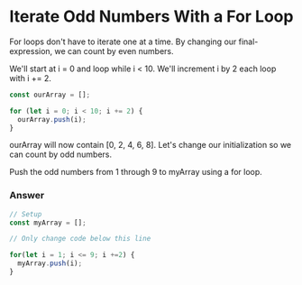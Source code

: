 # Iterate Odd Numbers With a For Loop


For loops don't have to iterate one at a time. By changing our final-expression, we can count by even numbers.

We'll start at i = 0 and loop while i < 10. We'll increment i by 2 each loop with i += 2.

```js
const ourArray = [];

for (let i = 0; i < 10; i += 2) {
  ourArray.push(i);
}
```

ourArray will now contain [0, 2, 4, 6, 8]. Let's change our initialization so we can count by odd numbers.

Push the odd numbers from 1 through 9 to myArray using a for loop.


### Answer

```js
// Setup
const myArray = [];

// Only change code below this line

for(let i = 1; i <= 9; i +=2) {
  myArray.push(i);
}
```